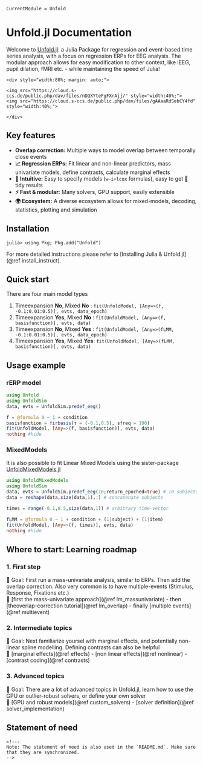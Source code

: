 ```@meta
CurrentModule = Unfold
```

# Unfold.jl Documentation

Welcome to [Unfold.jl](https://github.com/unfoldtoolbox/Unfold.jl): a Julia Package for regression and event-based time series analysis, with a focus on regression ERPs for EEG analysis. The modular approach allows for easy modification to other context, like iEEG, pupil dilation, fMRI etc. - while maintaining the speed of Julia!

```@raw html
<div style="width:80%; margin: auto;">

<img src="https://cloud.s-ccs.de/public.php/dav/files/nDQXYteFgFXrAjj/" style="width:40%;">
<img src="https://cloud.s-ccs.de/public.php/dav/files/gAAaaRdSebCY4fd"  style="width:40%;">

</div>
```

## Key features

- **Overlap correction:** Multiple ways to model overlap between temporally close events
- **📈 Regression ERPs:** Fit linear and non-linear predictors, mass univariate models, define contrasts, calculate marginal effects
- **🧠 Intuitive:** Easy to specify models (`w~i+lcox` formulas), easy to get 🧹 tidy results
- **⚡ Fast & modular:** Many solvers, GPU support, easily extensible
- **🌍 Ecosystem:** A diverse ecosystem allows for mixed-models, decoding, statistics, plotting and simulation

## Installation

```julia-repl
julia> using Pkg; Pkg.add("Unfold")
```

For more detailed instructions please refer to [Installing Julia & Unfold.jl](@ref install_instruct).

## Quick start

There are four main model types

1. Timeexpansion **No**, Mixed **No**  : `fit(UnfoldModel, [Any=>(f, -0.1:0.01:0.5)], evts, data_epoch)`
1. Timeexpansion **Yes**, Mixed **No** : `fit(UnfoldModel, [Any=>(f, basisfunction)], evts, data)`
1. Timeexpansion **No**, Mixed **Yes** : `fit(UnfoldModel, [Any=>(fLMM, -0.1:0.01:0.5)], evts, data_epoch)`
1. Timeexpansion **Yes**, Mixed **Yes**: `fit(UnfoldModel, [Any=>(fLMM, basisfunction)], evts, data)`

## Usage example

### rERP model

```julia
using Unfold
using UnfoldSim
data, evts = UnfoldSim.predef_eeg()

f = @formula 0 ~ 1 + condition
basisfunction = firbasis(τ = (-0.1,0.5), sfreq = 100)
fit(UnfoldModel, [Any=>(f, basisfunction)], evts, data)
nothing #hide
```

### MixedModels

It is also possible to fit Linear Mixed Models using the sister-package [UnfoldMixedModels.jl](https://unfoldtoolbox.github.io/UnfoldDocs/UnfoldMixedModels.jl/stable/)

```julia
using UnfoldMixedModels
using UnfoldSim
data, evts = UnfoldSim.predef_eeg(10;return_epoched=true) # 10 subjects
data = reshape(data,size(data,1),:) # concatenate subjects

times = range(-0.1,0.5,size(data,1)) # arbitrary time-vector

fLMM = @formula 0 ~ 1 + condition + (1|subject) + (1|item)
fit(UnfoldModel, [Any=>(f, times)], evts, data)
nothing #hide
```

## Where to start: Learning roadmap

### 1. First step

📌 Goal: First run a mass-univariate analysis, similar to ERPs. Then add the overlap correction. Also very common is to have multiple-events (Stimulus, Response, Fixations etc.)\
🔗 [first the mass-univariate approach](@ref lm_massunivariate) - then [theoverlap-correction tutorial](@ref lm_overlap) -  finally [multiple events](@ref multievent)

### 2. Intermediate topics

📌 Goal: Next familiarize yoursel with marginal effects, and potentially non-linear spline modelling. Defining contrasts can also be helpful \
🔗  [marginal effects](@ref effects) - [non linear effects](@ref nonlinear) - [contrast coding](@ref contrasts)

### 3. Advanced topics

📌 Goal: There are a lot of advanced topics in Unfold.jl, learn how to use the GPU or outlier-robust solvers, or define your own solver \
🔗 [GPU and robust models](@ref custom_solvers) - [solver definition](@ref solver_implementation)

## Statement of need

```@raw html
<!---
Note: The statement of need is also used in the `README.md`. Make sure that they are synchronized.
-->
```
